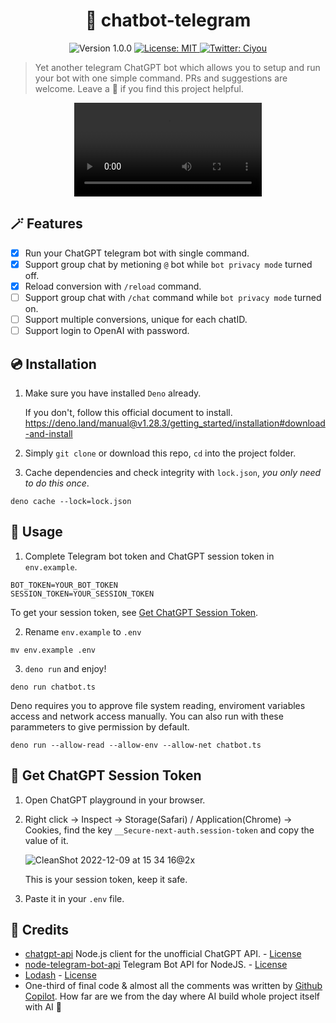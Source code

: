 <h1 align="center">🤖️ chatbot-telegram</h1>
<p  align="center">
  <img alt="Version 1.0.0" src="https://img.shields.io/badge/version-1.0.0-blue.svg?cacheSeconds=2592000" />
  <a href="#" target="_blank">
    <img alt="License: MIT" src="https://img.shields.io/badge/License-MIT-green.svg" />
  </a>
  <a href="https://twitter.com/ciyou_lee" target="_blank">
    <img alt="Twitter: Ciyou" src="https://img.shields.io/twitter/follow/ciyou_lee.svg?style=social" />
  </a>
</p>

> Yet another telegram ChatGPT bot which allows you to setup and run your bot with one simple command. PRs and suggestions are welcome. Leave a 🌟 if you find this project helpful.


<div  align="center">
<video src="https://user-images.githubusercontent.com/13758730/206657062-eec01c2a-0ef8-4605-b0b9-19a48fff236e.mp4"/>
</div>


## 🪄 Features
- [x] Run your ChatGPT telegram bot with single command.
- [x] Support group chat by metioning `@` bot while `bot privacy mode` turned off.
- [x] Reload conversion with `/reload` command.
- [ ] Support group chat with `/chat` command while `bot privacy mode` turned on.
- [ ] Support multiple conversions, unique for each chatID.
- [ ] Support login to OpenAI with password.

## 💿 Installation
1. Make sure you have installed `Deno` already. 

    If you don't, follow this official document to install. https://deno.land/manual@v1.28.3/getting_started/installation#download-and-install

2. Simply `git clone` or download this repo, `cd` into the project folder. 

3. Cache dependencies and check integrity with `lock.json`, *you only need to do this once*.

```
deno cache --lock=lock.json
```

## 🔮 Usage
1. Complete Telegram bot token and ChatGPT session token in `env.example`.
```
BOT_TOKEN=YOUR_BOT_TOKEN
SESSION_TOKEN=YOUR_SESSION_TOKEN
```
To get your session token, see [Get ChatGPT Session Token](#-get-chatgpt-session-token).

2. Rename `env.example` to `.env`

```
mv env.example .env
```

3. `deno run` and enjoy!

```
deno run chatbot.ts
```

Deno requires you to approve file system reading, enviroment variables access and network access manually.
You can also run with these parammeters to give permission by default.

```
deno run --allow-read --allow-env --allow-net chatbot.ts
```

## 🔑 Get ChatGPT Session Token
1. Open ChatGPT playground in your browser.
2. Right click → Inspect → Storage(Safari) / Application(Chrome) → Cookies, find the key `__Secure-next-auth.session-token` and copy the value of it.
    
    ![CleanShot 2022-12-09 at 15 34 16@2x](https://user-images.githubusercontent.com/13758730/206649379-10356c45-245e-4fdf-9c44-a83541af1f94.png)
    
    This is your session token, keep it safe.
3. Paste it in your `.env` file.

## 💌 Credits
- [chatgpt-api](https://github.com/transitive-bullshit/chatgpt-api) Node.js client for the unofficial ChatGPT API. - [License](https://github.com/transitive-bullshit/chatgpt-api/blob/main/license)
- [node-telegram-bot-api](https://github.com/yagop/node-telegram-bot-api) Telegram Bot API for NodeJS. - [License](https://github.com/yagop/node-telegram-bot-api/blob/master/LICENSE.md)
- [Lodash](https://github.com/lodash/lodash) - [License](https://github.com/lodash/lodash/blob/master/LICENSE)
- One-third of final code & almost all the comments was written by [Github Copilot](https://github.com/features/copilot). How far are we from the day where AI build whole project itself with AI 👀
